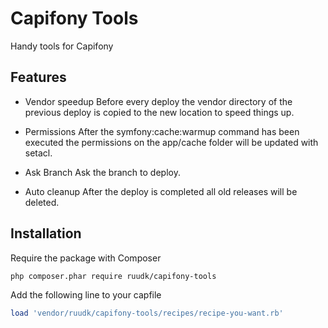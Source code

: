 Capifony Tools
==============

Handy tools for Capifony

## Features

* Vendor speedup
  Before every deploy the vendor directory of the previous deploy is copied
  to the new location to speed things up.

* Permissions
  After the symfony:cache:warmup command has been executed the permissions on
  the app/cache folder will be updated with setacl.

* Ask Branch
  Ask the branch to deploy.

* Auto cleanup
  After the deploy is completed all old releases will be deleted.

## Installation

Require the package with Composer

``php composer.phar require ruudk/capifony-tools``

Add the following line to your capfile

````rb
load 'vendor/ruudk/capifony-tools/recipes/recipe-you-want.rb'
````